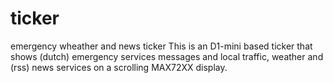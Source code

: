 # ticker
emergency wheather and news ticker
This is an D1-mini based ticker that shows (dutch) emergency services messages and local traffic, weather and (rss) news services on a scrolling MAX72XX display.
